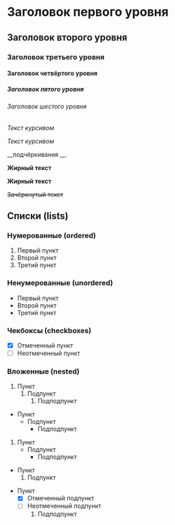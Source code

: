 # Заголовок первого уровня
## Заголовок второго уровня ##
### Заголовок третьего уровня
#### Заголовок четвёртого уровня #
##### Заголовок пятого уровня ############
###### Заголовок шестого уровня

*Текст курсивом*

_Текст курсивом_

__подчёркивания __.

**Жирный текст**

__Жирный текст__

~~Зачёркнутый текст~~

## Списки (lists)
### Нумерованные (ordered)
1. Первый пункт
2. Второй пункт
3. Третий пункт

### Ненумерованные (unordered)
* Первый пункт
* Второй пункт
* Третий пункт

### Чекбоксы (checkboxes)
- [x] Отмеченный пункт
- [ ] Неотмеченный пункт

### Вложенные (nested)
1. Пункт
	1. Подпункт
		1. Подподпункт

- Пункт
	- Подпункт
		- Подподпункт


1. Пункт
	- Подпункт
		* Подподпункт

+ Пункт
	1. Подпункт

- Пункт
  - [x] Отмеченный подпункт
  - [ ] Неотмеченный подпункт
    1. Подподпункт